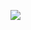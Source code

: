 ![](http://www.plantuml.com/plantuml/proxy?cache=no&src=https://raw.githubusercontent.com/oleksandrblazhko/ai-214-kirlan/ai-214-kirlan_with_laboratory_work_7/2-SoftwareDesign/2.7-PlantUML/UML-ConceptClasses.puml)
